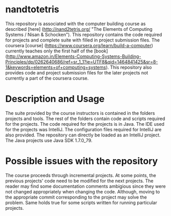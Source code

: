 # nandtotetris
This repository is associated with the computer building course as described 
[here] (http://nand2tetris.org/ "The Elements of Computing Systems / Nisan & Schocken").
This repository contains the code required for projects 
and complete suite with filled in project submission files.
The coursera [course] (https://www.coursera.org/learn/build-a-computer) currently 
teaches only the first half of the 
[book] (http://www.amazon.in/Elements-Computing-Systems-Building-Principles/dp/0262640686/ref=sr_1_1?ie=UTF8&qid=1464841425&sr=8-1&keywords=elements+of+computing+systems).
This repository also provides code and project submission files for the later projects not 
currently a part of the coursera course.

# Description and Usage
The suite provided by the course instructors is contained in the folders 
projects and tools. The rest of the folders contain code and scripts required 
for the projects. The code required for the projects is in Java. The IDE used 
for the projects was IntelliJ. The configuration files required for IntelliJ are also 
provided. The repository can directly be loaded as an IntelliJ project. The Java projects
use Java SDK 1.7.0_79.

# Possible issues with the repository
The course proceeds through incremental projects. At some points, the previous projects'
code need to be modified for the next projects. The reader may find some documentation 
comments ambigious since they were not changed appropriately when changing the code.
Although, moving to the appropriate commit corresponding to the project may solve the problem.
Same holds true for some scripts written for running particular projects.
